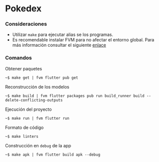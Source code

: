 # Pokedex

### Consideraciones

- Utilizar `make` para ejecutar alias se los programas.
- Es recomendable instalar FVM para no afectar el entorno global. Para más información consultar el siguiente [enlace](https://fvm.app/)

### Comandos

Obtener paquetes

```
~$ make get | fvm flutter pub get
```

Reconstrucción de los modelos 

```
~$ make build | fvm flutter packages pub run build_runner build --delete-conflicting-outputs
```

Ejecución del proyecto

```
~$ make run | fvm flutter run
```

Formato de código

```
~$ make linters
```

Construcción en `debug` de la app

```
~$ make apk | fvm flutter build apk --debug
```